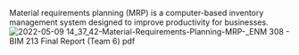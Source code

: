 Material requirements planning (MRP) is a computer-based inventory management system designed to improve productivity for businesses.
![2022-05-09 14_37_42-Material-Requirements-Planning-MRP-_ENM 308 - BIM 213 Final Report (Team 6) pdf ](https://user-images.githubusercontent.com/65407519/167402982-092392e9-48e4-4af0-a139-638f4aa6d481.png)
